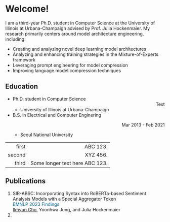 <style>
r { color: Red }
o { color: Orange }
g { color: Green }
c { color: Cyan }
b { color: Blue }
customb { color: #006699 }
</style>



# Welcome!
I am a third-year Ph.D. student in Computer Science at the University of Illinois at Urbana-Champaign advised by Prof. Julia Hockenmaier. My research primarily centers around model architecture engineering, including: 
- Creating and analyzing novel deep learning model architectures
- Analyzing and enhancing training strategies in the Mixture-of-Experts framework
- Leveraging prompt engineering for model compression
- Improving language model compression techniques

## Education
- Ph.D. student in Computer Science <div align="right">Test</div>
  - University of Illinois at Urbana-Champaign								       		
- B.S. in Electrical and Computer Enginering <p align="right">Mar 2013 - Feb 2021</p>  
  - Seoul National University
 
|    |                     |
| -----: | -----------------------------: |
|  first |                       ABC 123. |
| second |                       XYZ 456. |
|  third | Some longer text here ABC 123. |


## Publications
1. SIR-ABSC: Incorporating Syntax into RoBERTa-based Sentiment Analysis Models with a Special Aggregator Token<br> <customb>EMNLP 2023 Findings</customb> <br><u>Ikhyun Cho</u>, Yoonhwa Jung, and Julia Hockenmaier
2. 

